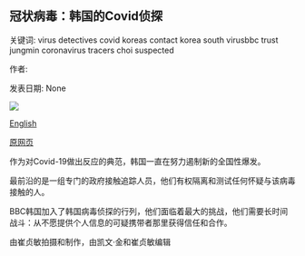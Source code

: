 ## 冠状病毒：韩国的Covid侦探

关键词: virus detectives covid koreas contact korea south virusbbc trust jungmin coronavirus tracers choi suspected

作者: 

发表日期: None

![](https://ichef.bbci.co.uk/images/ic/400xn/p08r7fdg.jpg)

[English](Coronavirus%3A%20South%20Korea%27s%20Covid%20detectives.md)

[原网页](https://www.bbc.com/news/world-asia-54034810)

作为对Covid-19做出反应的典范，韩国一直在努力遏制新的全国性爆发。

最前沿的是一组专门的政府接触追踪人员，他们有权隔离和测试任何怀疑与该病毒接触的人。

BBC韩国加入了韩国病毒侦探的行列，他们面临着最大的挑战，他们需要长时间战斗：从不愿提供个人信息的可疑携带者那里获得信任和合作。

由崔贞敏拍摄和制作，由凯文·金和崔贞敏编辑